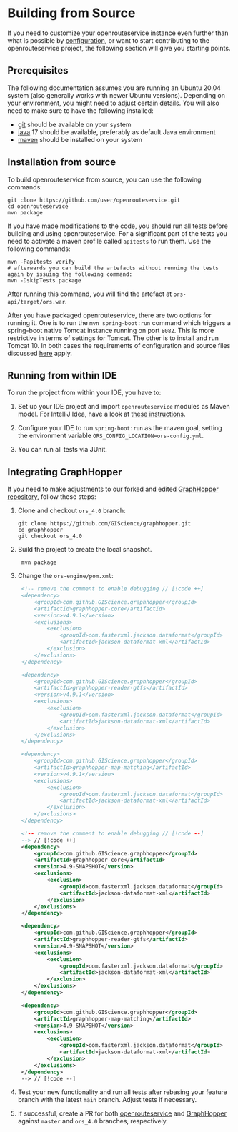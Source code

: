 # Building from Source

If you need to customize your openrouteservice instance even further than what is possible by [configuration](/run-instance/configuration/), or want to start contributing to the openrouteservice project, the following section will give you starting points.

## Prerequisites

The following documentation assumes you are running an Ubuntu 20.04 system (also generally works with newer Ubuntu versions). Depending on your environment, you might need to adjust certain details. You will also need to make sure to have the following installed: 
* [git](https://github.com/git-guides/install-git) should be available on your system
* [java](https://www.java.com/en/) 17 should be available, preferably as default Java environment
* [maven](https://maven.apache.org/) should be installed on your system

## Installation from source

To build openrouteservice from source, you can use the following commands:
```shell
git clone https://github.com/user/openrouteservice.git
cd openrouteservice
mvn package
```

If you have made modifications to the code, you should run all tests before building and using openrouteservice. For a significant part of the tests you need to activate a maven profile called `apitests` to run them. Use the following commands:

```shell
mvn -Papitests verify
# afterwards you can build the artefacts without running the tests again by issuing the following command:
mvn -DskipTests package
```

[//]: # (TODO: overhaul contents below after integrating the jar build PR)
After running this command, you will find the artefact at `ors-api/target/ors.war`. 

After you have packaged openrouteservice, there are two options for running it. One is to run the `mvn spring-boot:run` command which triggers a spring-boot native Tomcat instance running on port `8082`.  This is more restrictive in terms of settings for Tomcat. The other is to install and run Tomcat 10. In both cases the requirements of configuration and source files discussed [here](running-jar-war) apply.

[//]: # (TODO: the part below partly belongs somewhere in the contributing section; running with IDE needs to be overhauled, too, since it does not mention running with spring boot run config)

## Running from within IDE

To run the project from within your IDE, you have to:

  1. Set up your IDE project and import `openrouteservice`
     modules as Maven model.
     For IntelliJ Idea, have a look at [these instructions](/contributing/opening-project-in-intellij).

  2. Configure your IDE to run `spring-boot:run` as the maven goal, setting the
     environment variable `ORS_CONFIG_LOCATION=ors-config.yml`.

  3. You can run all tests via JUnit.


## Integrating GraphHopper

If you need to make adjustments to our forked and edited [GraphHopper repository](https://github.com/GIScience/graphhopper), follow these steps:

1. Clone and checkout `ors_4.0` branch:

   ```shell
   git clone https://github.com/GIScience/graphhopper.git
   cd graphhopper
   git checkout ors_4.0
   ```

2. Build the project to create the local snapshot.

   ```shell
    mvn package
   ```

3. Change the `ors-engine/pom.xml`:

   ```xml
    <!-- remove the comment to enable debugging // [!code ++]
    <dependency>
        <groupId>com.github.GIScience.graphhopper</groupId>
        <artifactId>graphhopper-core</artifactId>
        <version>v4.9.1</version>
        <exclusions>
            <exclusion>
                <groupId>com.fasterxml.jackson.dataformat</groupId>
                <artifactId>jackson-dataformat-xml</artifactId>
            </exclusion>
        </exclusions>
    </dependency>

    <dependency>
        <groupId>com.github.GIScience.graphhopper</groupId>
        <artifactId>graphhopper-reader-gtfs</artifactId>
        <version>v4.9.1</version>
        <exclusions>
            <exclusion>
                <groupId>com.fasterxml.jackson.dataformat</groupId>
                <artifactId>jackson-dataformat-xml</artifactId>
            </exclusion>
        </exclusions>
    </dependency>

    <dependency>
        <groupId>com.github.GIScience.graphhopper</groupId>
        <artifactId>graphhopper-map-matching</artifactId>
        <version>v4.9.1</version>
        <exclusions>
            <exclusion>
                <groupId>com.fasterxml.jackson.dataformat</groupId>
                <artifactId>jackson-dataformat-xml</artifactId>
            </exclusion>
        </exclusions>
    </dependency>

    <!-- remove the comment to enable debugging // [!code --]
    --> // [!code ++]
    <dependency>
        <groupId>com.github.GIScience.graphhopper</groupId>
        <artifactId>graphhopper-core</artifactId>
        <version>4.9-SNAPSHOT</version>
        <exclusions>
            <exclusion>
                <groupId>com.fasterxml.jackson.dataformat</groupId>
                <artifactId>jackson-dataformat-xml</artifactId>
            </exclusion>
        </exclusions>
    </dependency>

    <dependency>
        <groupId>com.github.GIScience.graphhopper</groupId>
        <artifactId>graphhopper-reader-gtfs</artifactId>
        <version>4.9-SNAPSHOT</version>
        <exclusions>
            <exclusion>
                <groupId>com.fasterxml.jackson.dataformat</groupId>
                <artifactId>jackson-dataformat-xml</artifactId>
            </exclusion>
        </exclusions>
    </dependency>

    <dependency>
        <groupId>com.github.GIScience.graphhopper</groupId>
        <artifactId>graphhopper-map-matching</artifactId>
        <version>4.9-SNAPSHOT</version>
        <exclusions>
            <exclusion>
                <groupId>com.fasterxml.jackson.dataformat</groupId>
                <artifactId>jackson-dataformat-xml</artifactId>
            </exclusion>
        </exclusions>
    </dependency>
    --> // [!code --]
   ```

4. Test your new functionality and run all tests after rebasing your feature branch with the latest `main` branch. Adjust tests if necessary.

5. If successful, create a PR for both [openrouteservice](https://github.com/GIScience/openrouteservice/pulls) and [GraphHopper](https://github.com/GIScience/graphhopper/pulls) against `master` and `ors_4.0` branches, respectively.

